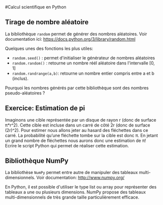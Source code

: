 #Calcul scientifique en Python

## Tirage de nombre aléatoire
La bibliothèque ``random`` permet de générer des nombres aléatoires.
Voir documentation ici: https://docs.python.org/3/library/random.html

Quelques unes des fonctions les plus utiles:

* ``random.seed()`` : permet d'initialiser le générateur de nombres aléatoires
* ``random.random()`` : retourne un nombre réél aléatoire dans l'intervalle [0, 1]
* ``random.randrange(a,b)``: retourne un nombre entier compris entre a et b (inclus).

Pourquoi les nombres générés par cette bibliothèque sont des nombres pseudo-aléatoires ?

## Exercice: Estimation de pi
Imaginons une cible représentée par un disque de rayon r (donc de surface π*r^2). Cette cible est incluse dans un carré de côté 2r (donc de surface (2r)^2). Pour estimer nous allons jeter au hasard des fléchettes dans ce carré. La probabilité qu’une fléchette tombe sur la cible est donc π. En jetant un grand nombre de fléchettes nous aurons donc une estimation de π!Ecrire le script Python qui permet de réaliser cette estimation.
## Bibliothèque NumPy
La bibliothèse ``NumPy`` permet entre autre de manipuler des tableaux multi-dimensionnels.Voir documentation: http://www.numpy.org/En Python, il est possible d'utiliser le type list ou array pour représenter des tableaux a une ou plusieurs dimensions. NumPy propose des tableaux multi-dimensionnels de très grande taille particulièrement efficace.